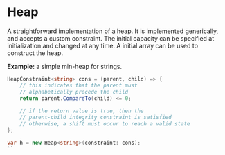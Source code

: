 # Heap

A straightforward implementation of a heap. It is implemented generically, and accepts a custom constraint. The initial capacity can be specified at initialization and changed at any time. A initial array can be used to construct the heap.

**Example:** a simple min-heap for strings.

```csharp
HeapConstraint<string> cons = (parent, child) => {
    // this indicates that the parent must
    // alphabetically precede the child
    return parent.CompareTo(child) <= 0;
    
    // if the return value is true, then the
    // parent-child integrity constraint is satisfied
    // otherwise, a shift must occur to reach a valid state
};

var h = new Heap<string>(constraint: cons);
``
